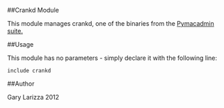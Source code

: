 ##Crankd Module

This module manages crankd, one of the binaries from the [Pymacadmin suite.](https://github.com/acdha/pymacadmin)

##Usage

This module has no parameters - simply declare it with the following line:

    include crankd

##Author

Gary Larizza
2012
